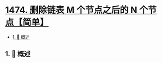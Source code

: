 # [1474. 删除链表 M 个节点之后的 N 个节点【简单】](https://github.com/tnotesjs/TNotes.leetcode/tree/main/notes/1474.%20%E5%88%A0%E9%99%A4%E9%93%BE%E8%A1%A8%20M%20%E4%B8%AA%E8%8A%82%E7%82%B9%E4%B9%8B%E5%90%8E%E7%9A%84%20N%20%E4%B8%AA%E8%8A%82%E7%82%B9%E3%80%90%E7%AE%80%E5%8D%95%E3%80%91)

<!-- region:toc -->

- [1. 📝 概述](#1--概述)

<!-- endregion:toc -->

## 1. 📝 概述
